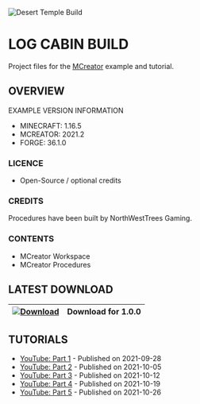 ![Desert Temple Build](https://i.imgur.com/ClCqlOH.png)
# LOG CABIN BUILD
Project files for the [MCreator](https://mcreator.net/) example and tutorial.

## OVERVIEW
EXAMPLE VERSION INFORMATION

* MINECRAFT: 1.16.5
* MCREATOR: 2021.2
* FORGE: 36.1.0

### LICENCE
- Open-Source / optional credits

### CREDITS 
Procedures have been built by NorthWestTrees Gaming.

### CONTENTS
* MCreator Workspace
* MCreator Procedures

## LATEST DOWNLOAD
| [![Download](https://i.imgur.com/Xcxx2Gr.png)](https://github.com/MCreator-Examples/Log-Cabin-Build/files/7413553/log_cabin_build.zip) | Download for 1.0.0 |
| --- | --- |

## TUTORIALS
* [YouTube: Part 1](https://youtu.be/SF83VMC1074) - Published on 2021-09-28
* [YouTube: Part 2](https://youtu.be/kvI48CO8keQ) - Published on 2021-10-05
* [YouTube: Part 3](https://youtu.be/a5xy3-K_Tlo) - Published on 2021-10-12
* [YouTube: Part 4](https://youtu.be/JejqIUKWocE) - Published on 2021-10-19
* [YouTube: Part 5](https://youtu.be/gAlanEmlcoc) - Published on 2021-10-26
